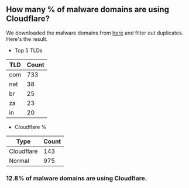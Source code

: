 ## How many % of malware domains are using Cloudflare?


We downloaded the malware domains from [here](https://urlhaus.abuse.ch) and filter out duplicates.
Here's the result.


[//]: # (start replacement)


- Top 5 TLDs

| TLD | Count |
| --- | --- |
| com | 733 |
| net | 38 |
| br | 25 |
| za | 23 |
| in | 20 |


- Cloudflare %

| Type | Count |
| --- | --- |
| Cloudflare | 143 |
| Normal | 975 |


### 12.8% of malware domains are using Cloudflare.